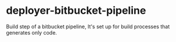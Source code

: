 # deployer-bitbucket-pipeline
Build step of a bitbucket pipeline, It's set up for build processes that generates only code.
